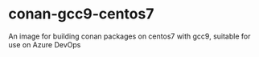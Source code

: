 # conan-gcc9-centos7
An image for building conan packages on centos7 with gcc9, suitable for use on Azure DevOps
